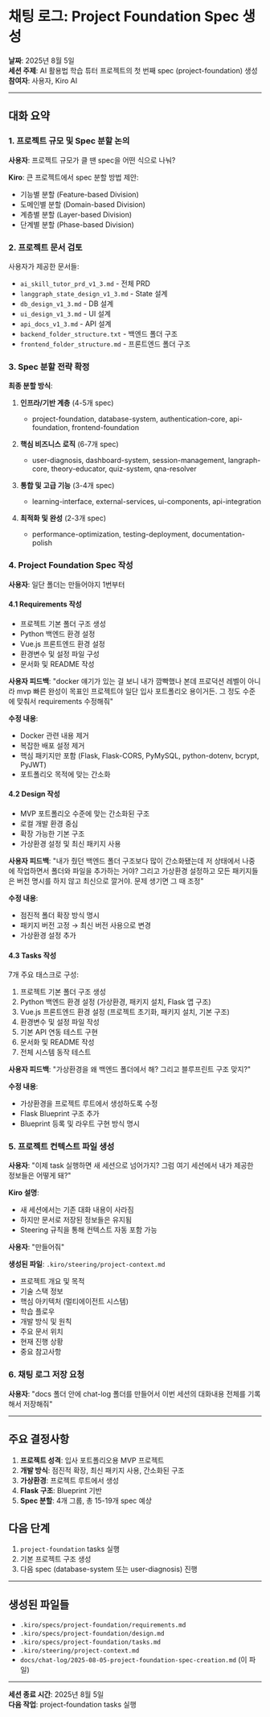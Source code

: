 # 채팅 로그: Project Foundation Spec 생성

**날짜**: 2025년 8월 5일  
**세션 주제**: AI 활용법 학습 튜터 프로젝트의 첫 번째 spec (project-foundation) 생성  
**참여자**: 사용자, Kiro AI

---

## 대화 요약

### 1. 프로젝트 규모 및 Spec 분할 논의

**사용자**: 프로젝트 규모가 클 땐 spec을 어떤 식으로 나눠?

**Kiro**: 큰 프로젝트에서 spec 분할 방법 제안:
- 기능별 분할 (Feature-based Division)
- 도메인별 분할 (Domain-based Division) 
- 계층별 분할 (Layer-based Division)
- 단계별 분할 (Phase-based Division)

### 2. 프로젝트 문서 검토

사용자가 제공한 문서들:
- `ai_skill_tutor_prd_v1_3.md` - 전체 PRD
- `langgraph_state_design_v1_3.md` - State 설계
- `db_design_v1_3.md` - DB 설계
- `ui_design_v1_3.md` - UI 설계
- `api_docs_v1_3.md` - API 설계
- `backend_folder_structure.txt` - 백엔드 폴더 구조
- `frontend_folder_structure.md` - 프론트엔드 폴더 구조

### 3. Spec 분할 전략 확정

**최종 분할 방식**:
1. **인프라/기반 계층** (4-5개 spec)
   - project-foundation, database-system, authentication-core, api-foundation, frontend-foundation

2. **핵심 비즈니스 로직** (6-7개 spec)
   - user-diagnosis, dashboard-system, session-management, langraph-core, theory-educator, quiz-system, qna-resolver

3. **통합 및 고급 기능** (3-4개 spec)
   - learning-interface, external-services, ui-components, api-integration

4. **최적화 및 완성** (2-3개 spec)
   - performance-optimization, testing-deployment, documentation-polish

### 4. Project Foundation Spec 작성

**사용자**: 일단 폴더는 만들어야지 1번부터

#### 4.1 Requirements 작성
- 프로젝트 기본 폴더 구조 생성
- Python 백엔드 환경 설정
- Vue.js 프론트엔드 환경 설정
- 환경변수 및 설정 파일 구성
- 문서화 및 README 작성

**사용자 피드백**: "docker 얘기가 있는 걸 보니 내가 깜빡했나 본데 프로덕션 레벨이 아니라 mvp 빠른 완성이 목표인 프로젝트야 일단 입사 포트폴리오 용이거든. 그 정도 수준에 맞춰서 requirements 수정해줘"

**수정 내용**:
- Docker 관련 내용 제거
- 복잡한 배포 설정 제거
- 핵심 패키지만 포함 (Flask, Flask-CORS, PyMySQL, python-dotenv, bcrypt, PyJWT)
- 포트폴리오 목적에 맞는 간소화

#### 4.2 Design 작성
- MVP 포트폴리오 수준에 맞는 간소화된 구조
- 로컬 개발 환경 중심
- 확장 가능한 기본 구조
- 가상환경 설정 및 최신 패키지 사용

**사용자 피드백**: "내가 줬던 백엔드 폴더 구조보다 많이 간소화됐는데 저 상태에서 나중에 작업하면서 폴더와 파일을 추가하는 거야? 그리고 가상환경 설정하고 모든 패키지들은 버전 명시를 하지 않고 최신으로 깔거야. 문제 생기면 그 때 조정"

**수정 내용**:
- 점진적 폴더 확장 방식 명시
- 패키지 버전 고정 → 최신 버전 사용으로 변경
- 가상환경 설정 추가

#### 4.3 Tasks 작성
7개 주요 태스크로 구성:
1. 프로젝트 기본 폴더 구조 생성
2. Python 백엔드 환경 설정 (가상환경, 패키지 설치, Flask 앱 구조)
3. Vue.js 프론트엔드 환경 설정 (프로젝트 초기화, 패키지 설치, 기본 구조)
4. 환경변수 및 설정 파일 작성
5. 기본 API 연동 테스트 구현
6. 문서화 및 README 작성
7. 전체 시스템 동작 테스트

**사용자 피드백**: "가상환경을 왜 백엔드 폴더에서 해? 그리고 블루프린트 구조 맞지?"

**수정 내용**:
- 가상환경을 프로젝트 루트에서 생성하도록 수정
- Flask Blueprint 구조 추가
- Blueprint 등록 및 라우트 구현 방식 명시

### 5. 프로젝트 컨텍스트 파일 생성

**사용자**: "이제 task 실행하면 새 세션으로 넘어가지? 그럼 여기 세션에서 내가 제공한 정보들은 어떻게 돼?"

**Kiro 설명**:
- 새 세션에서는 기존 대화 내용이 사라짐
- 하지만 문서로 저장된 정보들은 유지됨
- Steering 규칙을 통해 컨텍스트 자동 포함 가능

**사용자**: "만들어줘"

**생성된 파일**: `.kiro/steering/project-context.md`
- 프로젝트 개요 및 목적
- 기술 스택 정보
- 핵심 아키텍처 (멀티에이전트 시스템)
- 학습 플로우
- 개발 방식 및 원칙
- 주요 문서 위치
- 현재 진행 상황
- 중요 참고사항

### 6. 채팅 로그 저장 요청

**사용자**: "docs 폴더 안에 chat-log 폴더를 만들어서 이번 세션의 대화내용 전체를 기록해서 저장해줘"

---

## 주요 결정사항

1. **프로젝트 성격**: 입사 포트폴리오용 MVP 프로젝트
2. **개발 방식**: 점진적 확장, 최신 패키지 사용, 간소화된 구조
3. **가상환경**: 프로젝트 루트에서 생성
4. **Flask 구조**: Blueprint 기반
5. **Spec 분할**: 4개 그룹, 총 15-19개 spec 예상

## 다음 단계

1. `project-foundation` tasks 실행
2. 기본 프로젝트 구조 생성
3. 다음 spec (database-system 또는 user-diagnosis) 진행

---

## 생성된 파일들

- `.kiro/specs/project-foundation/requirements.md`
- `.kiro/specs/project-foundation/design.md`
- `.kiro/specs/project-foundation/tasks.md`
- `.kiro/steering/project-context.md`
- `docs/chat-log/2025-08-05-project-foundation-spec-creation.md` (이 파일)

---

**세션 종료 시간**: 2025년 8월 5일  
**다음 작업**: project-foundation tasks 실행